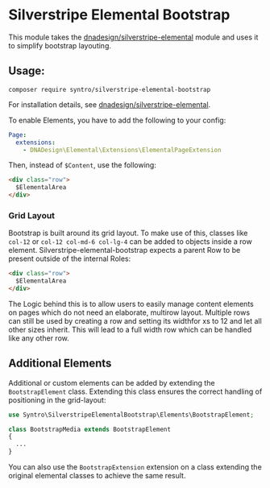 # Silverstripe Elemental Bootstrap


This module takes the [dnadesign/silverstripe-elemental](https://github.com/dnadesign/silverstripe-elemental)
module and uses it to simplify bootstrap layouting.

## Usage:
```
composer require syntro/silverstripe-elemental-bootstrap
```
For installation details, see [dnadesign/silverstripe-elemental](https://github.com/dnadesign/silverstripe-elemental).

To enable Elements, you have to add the following to your config:

```yaml
Page:
  extensions:
    - DNADesign\Elemental\Extensions\ElementalPageExtension
```


Then, instead of `$Content`, use the following:
```html
<div class="row">
  $ElementalArea
</div>
```


### Grid Layout
Bootstrap is built around its grid layout. To make use of this, classes like
`col-12` or `col-12 col-md-6 col-lg-4` can be added to objects inside a row
element. Silverstripe-elemental-bootstrap expects a parent Row to be present
outside of the internal Roles:
```html
<div class="row">
  $ElementalArea
</div>
```
The Logic behind this is to allow users to easily manage content elements on
pages which do not need an elaborate, multirow layout. Multiple rows can still
be used by creating a row and setting its widthfor xs to 12 and let all other sizes inherit.
This will lead to a full width row which can be handled like any other row.

## Additional Elements
Additional or custom elements can be added by extending the `BootstrapElement`
class. Extending this class ensures the correct handling of positioning in
the grid-layout:
```php
use Syntro\SilverstripeElementalBootstrap\Elements\BootstrapElement;

class BootstrapMedia extends BootstrapElement
{
  ...
}
```
You can also use the `BootstrapExtension` extension on a class extending the
original elemental classes to achieve the same result.
